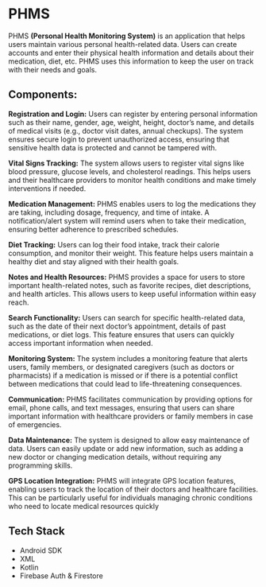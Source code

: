 # PHMS

PHMS **(Personal Health Monitoring System)** is an application that helps users maintain various personal health-related data. Users can create accounts and enter their physical health information and details about their medication, diet, etc. PHMS uses this information to keep the user on track with their needs and goals.

## **Components:**

**Registration and Login:** Users can register by entering personal information such as their name, gender, age, weight, height, doctor’s name, and details of medical visits (e.g., doctor visit dates, annual checkups). The system ensures secure login to prevent unauthorized access, ensuring that sensitive health data is protected and cannot be tampered with.

**Vital Signs Tracking:** The system allows users to register vital signs like blood pressure, glucose levels, and cholesterol readings. This helps users and their healthcare providers to monitor health conditions and make timely interventions if needed.

**Medication Management:** PHMS enables users to log the medications they are taking, including dosage, frequency, and time of intake. A notification/alert system will remind users when to take their medication, ensuring better adherence to prescribed schedules.

**Diet Tracking:** Users can log their food intake, track their calorie consumption, and monitor their weight. This feature helps users maintain a healthy diet and stay aligned with their health goals.

**Notes and Health Resources:** PHMS provides a space for users to store important health-related notes, such as favorite recipes, diet descriptions, and health articles. This allows users to keep useful information within easy reach.

**Search Functionality:** Users can search for specific health-related data, such as the date of their next doctor’s appointment, details of past medications, or diet logs. This feature ensures that users can quickly access important information when needed.

**Monitoring System:** The system includes a monitoring feature that alerts users, family members, or designated caregivers (such as doctors or pharmacists) if a medication is missed or if there is a potential conflict between medications that could lead to life-threatening consequences.

**Communication:** PHMS facilitates communication by providing options for email, phone calls, and text messages, ensuring that users can share important information with healthcare providers or family members in case of emergencies.

**Data Maintenance:** The system is designed to allow easy maintenance of data. Users can easily update or add new information, such as adding a new doctor or changing medication details, without requiring any programming skills.

**GPS Location Integration:** PHMS will integrate GPS location features, enabling users to track the location of their doctors and healthcare facilities. This can be particularly useful for individuals managing chronic conditions who need to locate medical resources quickly

## **Tech Stack**

- Android SDK
- XML
- Kotlin
- Firebase Auth & Firestore